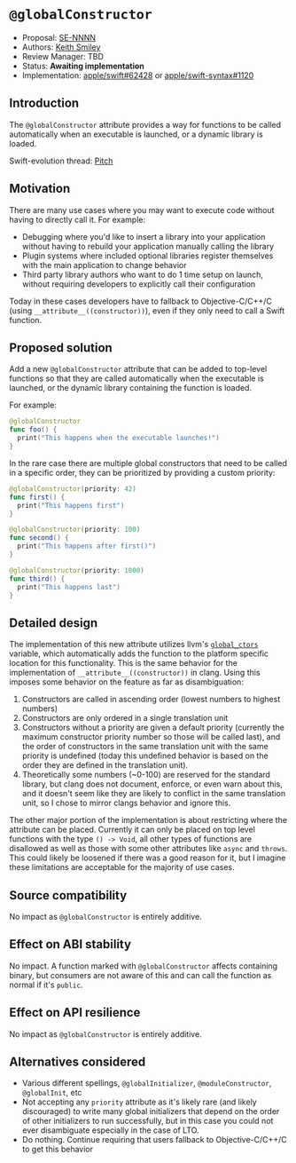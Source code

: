 # `@globalConstructor`

* Proposal: [SE-NNNN](nnnn-global-constructor.md)
* Authors: [Keith Smiley](https://github.com/keith)
* Review Manager: TBD
* Status: **Awaiting implementation**
* Implementation: [apple/swift#62428](https://github.com/apple/swift/pull/62428) or [apple/swift-syntax#1120](https://github.com/apple/swift-syntax/pull/1120)

## Introduction

The `@globalConstructor` attribute provides a way for functions to be
called automatically when an executable is launched, or a dynamic
library is loaded.

Swift-evolution thread: [Pitch](https://forums.swift.org/t/pitch-globalconstructor/61901)

## Motivation

There are many use cases where you may want to execute code without
having to directly call it. For example:

- Debugging where you'd like to insert a library into your application
  without having to rebuild your application manually calling the
  library
- Plugin systems where included optional libraries register themselves
  with the main application to change behavior
- Third party library authors who want to do 1 time setup on launch,
  without requiring developers to explicitly call their configuration

Today in these cases developers have to fallback to Objective-C/C++/C
(using `__attribute__((constructor))`), even if they only need to call a
Swift function.

## Proposed solution

Add a new `@globalConstructor` attribute that can be added to top-level
functions so that they are called automatically when the executable is
launched, or the dynamic library containing the function is loaded.

For example:

```swift
@globalConstructor
func foo() {
  print("This happens when the executable launches!")
}
```

In the rare case there are multiple global constructors that need to be
called in a specific order, they can be prioritized by providing a
custom priority:

```swift
@globalConstructor(priority: 42)
func first() {
  print("This happens first")
}

@globalConstructor(priority: 100)
func second() {
  print("This happens after first()")
}

@globalConstructor(priority: 1000)
func third() {
  print("This happens last")
}
```

## Detailed design

The implementation of this new attribute utilizes llvm's
[`global_ctors`](https://llvm.org/docs/LangRef.html#the-llvm-global-ctors-global-variable)
variable, which automatically adds the function to the platform specific
location for this functionality. This is the same behavior for the
implementation of `__attribute__((constructor))` in clang. Using this
imposes some behavior on the feature as far as disambiguation:

1. Constructors are called in ascending order (lowest numbers to highest
   numbers)
2. Constructors are only ordered in a single translation unit
3. Constructors without a priority are given a default priority
   (currently the maximum constructor priority number so those will be
   called last), and the order of constructors in the same translation
   unit with the same priority is undefined (today this undefined
   behavior is based on the order they are defined in the translation
   unit).
4. Theoretically some numbers (~0-100) are reserved for the standard
   library, but clang does not document, enforce, or even warn about
   this, and it doesn't seem like they are likely to conflict in the
   same translation unit, so I chose to mirror clangs behavior and
   ignore this.

The other major portion of the implementation is about restricting where
the attribute can be placed. Currently it can only be placed on top
level functions with the type `() -> Void`, all other types of functions
are disallowed as well as those with some other attributes like `async`
and `throws`. This could likely be loosened if there was a good reason
for it, but I imagine these limitations are acceptable for the majority
of use cases.

## Source compatibility

No impact as `@globalConstructor` is entirely additive.

## Effect on ABI stability

No impact. A function marked with `@globalConstructor` affects
containing binary, but consumers are not aware of this and can call the
function as normal if it's `public`.

## Effect on API resilience

No impact as `@globalConstructor` is entirely additive.

## Alternatives considered

- Various different spellings, `@globalInitializer`,
  `@moduleConstructor`, `@globalInit`, etc
- Not accepting any `priority` attribute as it's likely rare (and likely
  discouraged) to write many global initializers that depend on the
  order of other initializers to run successfully, but in this case you
  could not ever disambiguate especially in the case of LTO.
- Do nothing. Continue requiring that users fallback to
  Objective-C/C++/C to get this behavior
